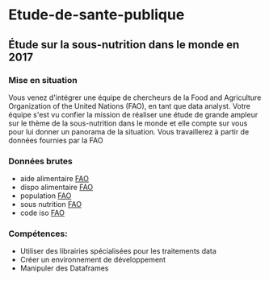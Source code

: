 # Etude-de-sante-publique
## Étude sur la sous-nutrition dans le monde en 2017 ##

### Mise en situation
Vous venez d'intégrer une équipe de chercheurs de la Food and Agriculture Organization of the United Nations (FAO), en tant que data analyst. Votre équipe s'est vu confier la mission de réaliser une étude de grande ampleur sur le thème de la sous-nutrition dans le monde et elle compte sur vous pour lui donner un panorama de la situation.
Vous travaillerez à partir de données fournies par la FAO

### Données brutes
* aide alimentaire [FAO](https://www.fao.org/faostat/fr/#home)
* dispo alimentaire [FAO](https://www.fao.org/faostat/fr/#home)
* population [FAO](https://www.fao.org/faostat/fr/#home)
* sous nutrition [FAO](https://www.fao.org/faostat/fr/#home)
* code iso [FAO](https://www.fao.org/faostat/fr/#home)

### Compétences:
* Utiliser des librairies spécialisées pour les traitements data
* Créer un environnement de développement
* Manipuler des Dataframes


